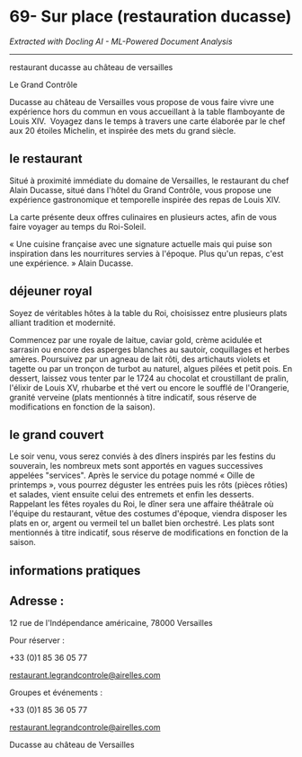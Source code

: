 # 69- Sur place (restauration ducasse)

*Extracted with Docling AI - ML-Powered Document Analysis*

---

restaurant ducasse au château de versailles

Le Grand Contrôle

Ducasse au château de Versailles vous propose de vous faire vivre une expérience hors du commun en vous accueillant à la table flamboyante de Louis XIV.  Voyagez dans le temps à travers une carte élaborée par le chef aux 20 étoiles Michelin, et inspirée des mets du grand siècle.

## le restaurant

Situé à proximité immédiate du domaine de Versailles, le restaurant du chef Alain Ducasse, situé dans l'hôtel du Grand Contrôle, vous propose une expérience gastronomique et temporelle inspirée des repas de Louis XIV.

La carte présente deux offres culinaires en plusieurs actes, afin de vous faire voyager au temps du Roi-Soleil.

<!-- image -->

« Une cuisine française avec une signature actuelle mais qui puise son inspiration dans les nourritures servies à l'époque. Plus qu'un repas, c'est une expérience. » Alain Ducasse.

## déjeuner royal

Soyez de véritables hôtes à la table du Roi, choisissez entre plusieurs plats alliant tradition et modernité.

Commencez par une royale de laitue, caviar gold, crème acidulée et sarrasin ou encore des asperges blanches au sautoir, coquillages et herbes amères. Poursuivez par un agneau de lait rôti, des artichauts violets et tagette ou par un tronçon de turbot au naturel, algues pilées et petit pois. En dessert, laissez vous tenter par le 1724 au chocolat et croustillant de pralin, l'élixir de Louis XV, rhubarbe et thé vert ou encore le soufflé de l'Orangerie, granité verveine (plats mentionnés à titre indicatif, sous réserve de modifications en fonction de la saison).

## le grand couvert

Le soir venu, vous serez conviés à des dîners inspirés par les festins du souverain, les nombreux mets sont apportés en vagues successives appelées "services". Après le service du potage nommé « Oille de printemps », vous pourrez déguster les entrées puis les rôts (pièces rôties) et salades, vient ensuite celui des entremets et enfin les desserts. Rappelant les fêtes royales du Roi, le dîner sera une affaire théâtrale où l'équipe du restaurant, vêtue des costumes d'époque, viendra disposer les plats en or, argent ou vermeil tel un ballet bien orchestré. Les plats sont mentionnés à titre indicatif, sous réserve de modifications en fonction de la saison.

<!-- image -->

## informations pratiques

## Adresse :

12 rue de l'Indépendance américaine, 78000 Versailles

Pour réserver :

+33 (0)1 85 36 05 77

restaurant.legrandcontrole@airelles.com

Groupes et événements :

+33 (0)1 85 36 05 77

restaurant.legrandcontrole@airelles.com

Ducasse au château de Versailles
